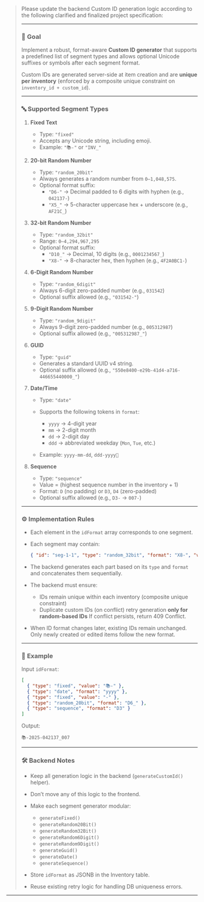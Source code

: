 > Please update the backend Custom ID generation logic according to the following clarified and finalized project specification:
>
> ---
>
> ### 🎯 **Goal**
>
> Implement a robust, format-aware **Custom ID generator** that supports a predefined list of segment types and allows optional Unicode suffixes or symbols after each segment format.
>
> Custom IDs are generated server-side at item creation and are **unique per inventory** (enforced by a composite unique constraint on `inventory_id + custom_id`).
>
> ---
>
> ### 🔤 **Supported Segment Types**
>
> 1. **Fixed Text**
>    - Type: `"fixed"`
>    - Accepts any Unicode string, including emoji.
>    - Example: `"📚-"` or `"INV_"`
>
> 2. **20-bit Random Number**
>    - Type: `"random_20bit"`
>    - Always generates a random number from `0–1,048,575`.
>    - Optional format suffix:
>      - `"D6-"` → Decimal padded to 6 digits with hyphen (e.g., `042137-`)
>      - `"X5_"` → 5-character uppercase hex + underscore (e.g., `AF21C_`)
>
> 3. **32-bit Random Number**
>    - Type: `"random_32bit"`
>    - Range: `0–4,294,967,295`
>    - Optional format suffix:
>      - `"D10_"` → Decimal, 10 digits (e.g., `0001234567_`)
>      - `"X8-"` → 8-character hex, then hyphen (e.g., `4F2A0BC1-`)
>
> 4. **6-Digit Random Number**
>    - Type: `"random_6digit"`
>    - Always 6-digit zero-padded number (e.g., `031542`)
>    - Optional suffix allowed (e.g., `"031542-"`)
>
> 5. **9-Digit Random Number**
>    - Type: `"random_9digit"`
>    - Always 9-digit zero-padded number (e.g., `005312987`)
>    - Optional suffix allowed (e.g., `"005312987_"`)
>
> 6. **GUID**
>    - Type: `"guid"`
>    - Generates a standard UUID v4 string.
>    - Optional suffix allowed (e.g., `"550e8400-e29b-41d4-a716-446655440000_"`)
>
> 7. **Date/Time**
>    - Type: `"date"`
>    - Supports the following tokens in `format`:
>      - `yyyy` → 4-digit year
>      - `mm` → 2-digit month
>      - `dd` → 2-digit day
>      - `ddd` → abbreviated weekday (`Mon`, `Tue`, etc.)
>
>    - Example: `yyyy-mm-dd`, `ddd-yyyy📅`
>
> 8. **Sequence**
>    - Type: `"sequence"`
>    - Value = (highest sequence number in the inventory + 1)
>    - Format: `D` (no padding) or `D3`, `D4` (zero-padded)
>    - Optional suffix allowed (e.g., `D3-` → `007-`)
>
> ---
>
> ### ⚙️ **Implementation Rules**
>
> - Each element in the `idFormat` array corresponds to one segment.
> - Each segment may contain:
>
>   ```json
>   { "id": "seg-1-1", "type": "random_32bit", "format": "X8-", "value": null }
>   ```
>
> - The backend generates each part based on its `type` and `format` and concatenates them sequentially.
> - The backend must ensure:
>   - IDs remain unique within each inventory (composite unique constraint)
>   - Duplicate custom IDs (on conflict) retry generation **only for random-based IDs**
>     If conflict persists, return 409 Conflict.
>
> - When ID format changes later, existing IDs remain unchanged.
>   Only newly created or edited items follow the new format.
>
> ---
>
> ### 🧪 **Example**
>
> Input `idFormat`:
>
> ```json
> [
>   { "type": "fixed", "value": "📚-" },
>   { "type": "date", "format": "yyyy" },
>   { "type": "fixed", "value": "-" },
>   { "type": "random_20bit", "format": "D6_" },
>   { "type": "sequence", "format": "D3" }
> ]
> ```
>
> Output:
>
> ```
> 📚-2025-042137_007
> ```
>
> ---
>
> ### 🛠️ **Backend Notes**
>
> - Keep all generation logic in the backend (`generateCustomId()` helper).
> - Don’t move any of this logic to the frontend.
> - Make each segment generator modular:
>   - `generateFixed()`
>   - `generateRandom20Bit()`
>   - `generateRandom32Bit()`
>   - `generateRandom6Digit()`
>   - `generateRandom9Digit()`
>   - `generateGuid()`
>   - `generateDate()`
>   - `generateSequence()`
>
> - Store `idFormat` as JSONB in the Inventory table.
> - Reuse existing retry logic for handling DB uniqueness errors.

---
